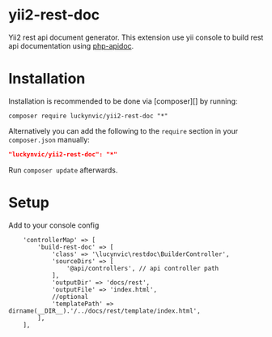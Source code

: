 yii2-rest-doc
====
Yii2 rest api document generator. This extension use yii console to build rest api documentation using [php-apidoc](https://github.com/calinrada/php-apidoc).

# Installation

Installation is recommended to be done via [composer][] by running:

	composer require luckynvic/yii2-rest-doc "*"

Alternatively you can add the following to the `require` section in your `composer.json` manually:

```json
"luckynvic/yii2-rest-doc": "*"
```

Run `composer update` afterwards.


# Setup

Add to your console config
```
    'controllerMap' => [
        'build-rest-doc' => [
            'class' => '\lucynvic\restdoc\BuilderController',
            'sourceDirs' => [
                '@api/controllers', // api controller path
            ],
            'outputDir' => 'docs/rest',
            'outputFile' => 'index.html',
            //optional
            'templatePath' => dirname(__DIR__).'/../docs/rest/template/index.html', 
        ],
    ],
 ```